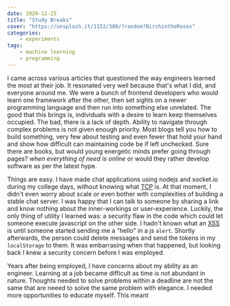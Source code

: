 ```yaml
---
date: 2020-12-25
title: "Study Breaks"
cover: "https://unsplash.it/1152/300/?random?BirchintheRoses"
categories:
    - experiments
tags:
    - machine learning
    - programming
---
```

I came across various articles that questioned the way engineers learned the most at their job. It resonated very well because that's what I did, and everyone around me.
We were a bunch of frontend developers who would learn one framework after the other, then set sights on a newer programming language and then run into something else unrelated.
The good that this brings is, individuals with a desire to learn keep themselves occupied. The bad, there is a lack of depth. Ability to navigate through complex problems is
not given enough priority. Most blogs tell you how to build something, very few about testing and even fewer that hold your hand and show how difficult can maintaining code be if left unchecked. Sure there are books, but would young energetic minds prefer going through pages? _when everything of need is online_ or would they rather develop software as per the latest hype.

Things are easy. I have made chat applications using nodejs and socket.io during my college days, without knowing what [TCP](https://en.wikipedia.org/wiki/Transmission_Control_Protocol) is. At that moment, I didn't even worry about scale or even bother with complexities of building a stable chat server. I was happy that I can talk to someone by sharing a link and know nothing about the inner-workings or user-experience. Luckily, the only thing of utility I learned was: a security flaw in the code which could let someone execute javascript on the other side. I hadn't known what an [XSS](https://owasp.org/www-community/attacks/xss/) is until someone started sending me a "hello" in a js `alert`. Shortly afterwards, the person could delete messages and send the tokens in my `localStorage` to them. It was embarrasing when that happened, but looking back I knew a security concern before I was employed.

Years after being employed, I have concerns about my ability as an engineer. Learning at a job became difficult as time is not abundant in nature. Thoughts needed to solve problems within a deadline are not the same that are neeed to solve the same problem with elegance. I needed more opportunities to educate myself. This meant 